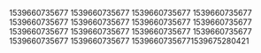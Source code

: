 1539660735677
1539660735677
1539660735677
1539660735677
1539660735677
1539660735677
1539660735677
1539660735677
1539660735677
1539660735677
1539660735677
1539660735677
1539660735677
1539660735677
15396607356771539675280421